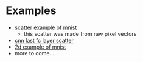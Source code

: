 # Examples
- [scatter example of mnist](/mnistscatter.jpg)
  - this scatter was made from raw pixel vectors
- [cnn last fc layer scatter](/mnist_cnn_scatter.jpg)
- [2d example of mnist](/mnist2d.jpg)
- more to come...

